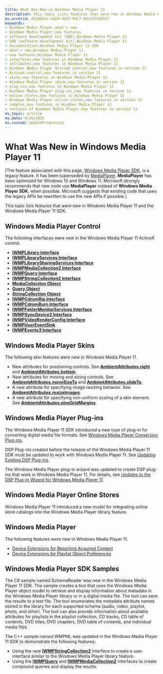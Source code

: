 ```yaml
---
title: What Was New in Windows Media Player 11
description: This topic lists features that were new in Windows Media Player 11 and the Windows Media Player 11 SDK.
ms.assetid: d2a6b6ce-a924-4b55-9dc7-68cc57e5651f
keywords:
- Windows Media Player,what's new
- Windows Media Player,new features
- software development kit (SDK),Windows Media Player 11
- SDK (software development kit),Windows Media Player 11
- documentation,Windows Media Player 11 SDK
- what's new,Windows Media Player 11
- new features,Windows Media Player 11
- interfaces,new features in Windows Media Player 11
- attributes,new features in Windows Media Player 11
- Windows Media Player ActiveX control,new features in version 11
- ActiveX control,new features in version 11
- skins,new features in Windows Media Player 11
- Windows Media Player skins,new features in version 11
- plug-ins,new features in Windows Media Player 11
- Windows Media Player plug-ins,new features in version 11
- online stores,new features in Windows Media Player 11
- Windows Media Player online stores,new features in version 11
- samples,new features in Windows Media Player 11
- versions of Windows Media Player,new features in version 11
ms.topic: article
ms.date: 4/26/2023
ms.custom: UpdateFrequency5
---
```


# What Was New in Windows Media Player 11

\[The feature associated with this page, [Windows Media Player SDK](/windows/win32/wmp/windows-media-player-sdk), is a legacy feature. It has been superseded by [MediaPlayer](/uwp/api/Windows.Media.Playback.MediaPlayer). **MediaPlayer** has been optimized for Windows 10 and Windows 11. Microsoft strongly recommends that new code use **MediaPlayer** instead of **Windows Media Player SDK**, when possible. Microsoft suggests that existing code that uses the legacy APIs be rewritten to use the new APIs if possible.\]

This topic lists features that were new in Windows Media Player 11 and the Windows Media Player 11 SDK.

## Windows Media Player Control

The following interfaces were new in the Windows Media Player 11 ActiveX control.

-   [**IWMPLibrary Interface**](/previous-versions/windows/desktop/api/wmp/nn-wmp-iwmplibrary)
-   [**IWMPLibraryServices Interface**](/previous-versions/windows/desktop/api/wmp/nn-wmp-iwmplibraryservices)
-   [**IWMPLibrarySharingServices Interface**](/previous-versions/windows/desktop/api/wmp/nn-wmp-iwmplibrarysharingservices)
-   [**IWMPMediaCollection2 Interface**](/previous-versions/windows/desktop/api/wmp/nn-wmp-iwmpmediacollection2)
-   [**IWMPQuery Interface**](/previous-versions/windows/desktop/api/wmp/nn-wmp-iwmpquery)
-   [**IWMPStringCollection2 Interface**](/previous-versions/windows/desktop/api/wmp/nn-wmp-iwmpstringcollection2)
-   [**MediaCollection Object**](mediacollection-object.md)
-   [**Query Object**](query-object.md)
-   [**StringCollection Object**](stringcollection-object.md)
-   [**IWMPCdromRip Interface**](/previous-versions/windows/desktop/api/wmp/nn-wmp-iwmpcdromrip)
-   [**IWMPCdromBurn Interface**](/previous-versions/windows/desktop/api/wmp/nn-wmp-iwmpcdromburn)
-   [**IWMPFolderMonitorServices Interface**](/previous-versions/windows/desktop/api/wmp/nn-wmp-iwmpfoldermonitorservices)
-   [**IWMPSyncDevice2 Interface**](/previous-versions/windows/desktop/api/wmp/nn-wmp-iwmpsyncdevice2)
-   [**IWMPVideoRenderConfig Interface**](/previous-versions/windows/desktop/api/wmprealestate/nn-wmprealestate-iwmpvideorenderconfig)
-   [**IWMPUserEventSink**](/previous-versions/windows/desktop/api/wmpservices/nn-wmpservices-iwmpusereventsink)
-   [**IWMPEvents3 Interface**](/previous-versions/windows/desktop/api/wmp/nn-wmp-iwmpevents3)

## Windows Media Player Skins

The following skin features were new in Windows Media Player 11.

-   New attributes for positioning controls. See [**AmbientAttributes.right**](ambientattributes-right.md) and [**AmbientAttributes.bottom**](ambientattributes-bottom.md).
-   New attributes for moving and sizing controls. See [**AmbientAttributes.moveSizeTo**](ambientattributes-movesizeto.md) and [**AmbientAttributes.slideTo**](ambientattributes-slideto.md).
-   A new attribute for specifying image resizing behavior. See [**AmbientAttributes.resizeImages**](ambientattributes-resizeimages.md).
-   A new attribute for specifying non-uniform scaling of a skin element. See [**AmbientAttributes.nineGridMargins**](ambientattributes-ninegridmargins.md).

## Windows Media Player Plug-ins

The Windows Media Player 11 SDK introduced a new type of plug-in for converting digital media file formats. See [Windows Media Player Conversion Plug-ins](windows-media-player-conversion-plug-ins.md).

DSP Plug-ins created before the release of the Windows Media Player 11 SDK must be updated to work with Windows Media Player 11. See [Updating Existing DSP Plug-ins](updating-existing-dsp-plug-ins.md).

The Windows Media Player plug-in wizard was updated to create DSP plug-ins that work in Windows Media Player 11. For details, see [Updates to the DSP Plug-in Wizard for Windows Media Player 11](updates-to-the-dsp-plug-in-wizard-for-windows-media-player-11.md).

## Windows Media Player Online Stores

Windows Media Player 11 introduced a new model for integrating online store catalogs into the Windows Media Player library feature. 

## Windows Media Player

The following features were new in Windows Media Player 11.

-   [Device Extensions for Reporting Acquired Content](device-extensions-for-reporting-acquired-content.md)
-   [Device Extensions for Playlist Object Preferences](device-extensions-for-playlist-object-preferences.md)

## Windows Media Player SDK Samples

The C# sample named SchemaReader was new in the Windows Media Player 11 SDK. The sample creates a tool that uses the Windows Media Player object model to retrieve and display information about metadata in the Windows Media Player library or in a digital media file. The tool can save the results to a text file. The tool enumerates the metadata attribute names stored in the library for each supported schema (audio, video, playlist, photo, and other). The tool can also provide information about available attributes for playlists in the playlist collection, CD tracks, CD table of contents, DVD titles, DVD chapters, DVD table of contents, and individual media files.

The C++ sample named WMPML was updated in the Windows Media Player 11 SDK to demonstrate the following features:

-   Using the new [**IWMPStringCollection2**](/previous-versions/windows/desktop/api/wmp/nn-wmp-iwmpstringcollection2) interface to create a user interface similar to the Windows Media Player library feature.
-   Using the [**IWMPQuery**](/previous-versions/windows/desktop/api/wmp/nn-wmp-iwmpquery) and [**IWMPMediaCollection2**](/previous-versions/windows/desktop/api/wmp/nn-wmp-iwmpmediacollection2) interfaces to create compound queries and display the results.

 

 




